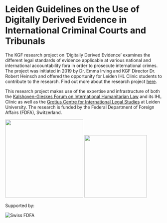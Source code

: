 # Leiden Guidelines on the Use of Digitally Derived Evidence in International Criminal Courts and Tribunals

The KGF research project on ‘Digitally Derived Evidence’ examines the different legal standards of evidence applicable at various national and international accountability fora in order to prosecute international crimes. The project was initiated in 2019 by Dr. Emma Irving and KGF Director Dr. Robert Heinsch and offered the opportunity for Leiden IHL Clinic students to contribute to the research. Find out more about the research project [here](http://kalshovengieskesforum.com/dde-project/).

This research project makes use of the expertise and infrastructure of both the [Kalshoven-Gieskes Forum on International Humanitarian Law](http://kalshovengieskesforum.com/) and its IHL Clinic as well as the [Grotius Centre for International Legal Studies](https://www.universiteitleiden.nl/en/law/institute-of-public-law/grotius-centre) at Leiden University. The research is funded by the Federal Department of Foreign Affairs (FDFA), Switzerland.

<img src="/assets/KGF-logo-hidef.jpg" width="250" height="250">  <img src="/assets/Leiden-logo-hidef-final.png" width="200" height="200">

Supported by:

<img src="/assets/FDFA-logo.png" alt="Swiss FDFA"/>
